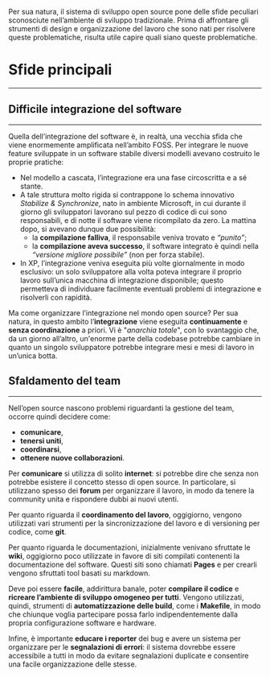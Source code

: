 Per sua natura, il sistema di sviluppo open source pone delle sfide peculiari sconosciute nell’ambiente di sviluppo tradizionale.
Prima di affrontare gli strumenti di design e organizzazione del lavoro che sono nati per risolvere queste problematiche, risulta utile capire quali siano queste problematiche.

# Sfide principali
---
## Difficile integrazione del software
---
Quella dell’integrazione del software è, in realtà, una vecchia sfida che viene enormemente amplificata nell’ambito FOSS.
Per integrare le nuove feature sviluppate in un software stabile diversi modelli avevano costruito le proprie pratiche:

- Nel modello a cascata, l’integrazione era una fase circoscritta e a sé stante.
- A tale struttura molto rigida si contrappone lo schema innovativo _Stabilize & Synchronize_, nato in ambiente Microsoft, in cui durante il giorno gli sviluppatori lavorano sul pezzo di codice di cui sono responsabili, e di notte il software viene ricompilato da zero. La mattina dopo, si avevano dunque due possibilità:
	- la **compilazione falliva**, il responsabile veniva trovato e _“punito”_;
	- la **compilazione aveva successo**, il software integrato è quindi nella _“versione migliore possibile”_ (non per forza stabile).
- In XP, l’integrazione veniva eseguita più volte giornalmente in modo esclusivo: un solo sviluppatore alla volta poteva integrare il proprio lavoro sull’unica macchina di integrazione disponibile; questo permetteva di individuare facilmente eventuali problemi di integrazione e risolverli con rapidità.

Ma come organizzare l’integrazione nel mondo open source?
Per sua natura, in questo ambito l’**integrazione** viene eseguita **continuamente** e **senza coordinazione** a priori.
Vi è "*anarchia totale*", con lo svantaggio che, da un giorno all’altro, un'enorme parte della codebase potrebbe cambiare in quanto un singolo sviluppatore potrebbe integrare mesi e mesi di lavoro in un’unica botta.

## Sfaldamento del team
---
Nell’open source nascono problemi riguardanti la gestione del team, occorre quindi decidere come:

- **comunicare**,
- **tenersi uniti**,
- **coordinarsi**,
- **ottenere nuove collaborazioni**.

Per **comunicare** si utilizza di solito **internet**: si potrebbe dire che senza non potrebbe esistere il concetto stesso di open source. In particolare, si utilizzano spesso dei **forum** per organizzare il lavoro, in modo da tenere la community unita e rispondere dubbi ai nuovi utenti.

Per quanto riguarda il **coordinamento del lavoro**, oggigiorno, vengono utilizzati vari strumenti per la sincronizzazione del lavoro e di versioning per codice, come **git**.

Per quanto riguarda le documentazioni, inizialmente venivano sfruttate le **wiki**, oggigiorno poco utilizzate in favore di siti compilati contenenti la documentazione del software. Questi siti sono chiamati **Pages** e per crearli vengono sfruttati tool basati su markdown.

Deve poi essere **facile**, addirittura banale, poter **compilare il codice** e **ricreare l’ambiente di sviluppo omogeneo per tutti**. Vengono utilizzati, quindi, strumenti di **automatizzazione delle build**, come i **Makefile**, in modo che chiunque voglia partecipare possa farlo indipendentemente dalla propria configurazione software e hardware.

Infine, è importante **educare i reporter** dei bug e avere un sistema per organizzare per le **segnalazioni di errori**: il sistema dovrebbe essere accessibile a tutti in modo da evitare segnalazioni duplicate e consentire una facile organizzazione delle stesse.